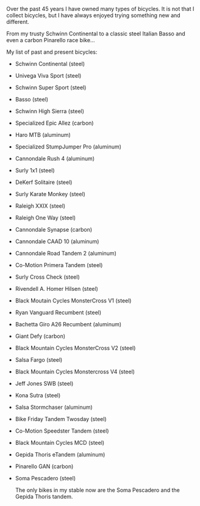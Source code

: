 Over the past 45 years I have owned many types of bicycles. It is not that I collect bicycles, but I have always enjoyed trying something new and different.

From my trusty Schwinn Continental to a classic steel Italian Basso and even a carbon Pinarello race bike...

My list of past and present bicycles:

- Schwinn Continental (steel)
- Univega Viva Sport (steel)
- Schwinn Super Sport (steel)
- Basso (steel)
- Schwinn High Sierra (steel)
- Specialized Epic Allez (carbon)
- Haro MTB (aluminum)
- Specialized StumpJumper Pro (aluminum)
- Cannondale Rush 4 (aluminum)
- Surly 1x1 (steel)
- DeKerf Solitaire (steel)
- Surly Karate Monkey (steel)
- Raleigh XXIX (steel)
- Raleigh One Way (steel)
- Cannondale Synapse (carbon)
- Cannondale CAAD 10 (aluminum)
- Cannondale Road Tandem 2 (aluminum)
- Co-Motion Primera Tandem (steel)
- Surly Cross Check (steel)
- Rivendell A. Homer Hilsen (steel)
- Black Moutain Cycles MonsterCross V1 (steel)
- Ryan Vanguard Recumbent (steel)
- Bachetta Giro A26 Recumbent (aluminum)
- Giant Defy (carbon)
- Black Mountain Cycles MonsterCross V2 (steel)
- Salsa Fargo (steel)
- Black Mountain Cycles Monstercross V4 (steel)
- Jeff Jones SWB (steel)
- Kona Sutra (steel)
- Salsa Stormchaser (aluminum)
- Bike Friday Tandem Twosday (steel)
- Co-Motion Speedster Tandem (steel)
- Black Mountain Cycles MCD (steel)
- Gepida Thoris eTandem (aluminum)
- Pinarello GAN (carbon)
- Soma Pescadero (steel)

  The only bikes in my stable now are the Soma Pescadero and the Gepida Thoris tandem.

